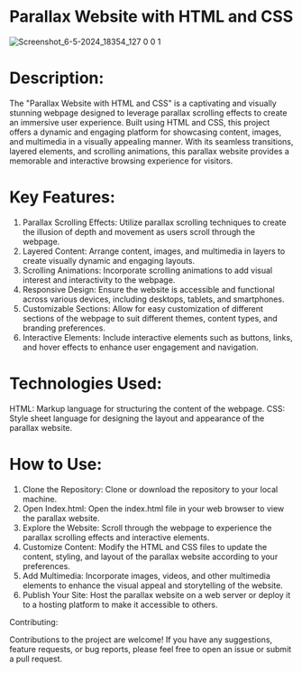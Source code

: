# Parallax Website with HTML and CSS


![Screenshot_6-5-2024_18354_127 0 0 1](https://github.com/DAKSHPATEL04/Parallax-Website-with-HTML-and-CSS/assets/160720470/25c496c7-1e8e-4208-8ea4-a6f84f768c33)

# Description:

The "Parallax Website with HTML and CSS" is a captivating and visually stunning webpage designed to leverage parallax scrolling effects to create an immersive user experience. Built using HTML and CSS, this project offers a dynamic and engaging platform for showcasing content, images, and multimedia in a visually appealing manner. With its seamless transitions, layered elements, and scrolling animations, this parallax website provides a memorable and interactive browsing experience for visitors.

# Key Features:

1. Parallax Scrolling Effects:
Utilize parallax scrolling techniques to create the illusion of depth and movement as users scroll through the webpage.
2. Layered Content:
Arrange content, images, and multimedia in layers to create visually dynamic and engaging layouts.
3. Scrolling Animations:
Incorporate scrolling animations to add visual interest and interactivity to the webpage.
4. Responsive Design:
Ensure the website is accessible and functional across various devices, including desktops, tablets, and smartphones.
5. Customizable Sections:
Allow for easy customization of different sections of the webpage to suit different themes, content types, and branding preferences.
6. Interactive Elements:
Include interactive elements such as buttons, links, and hover effects to enhance user engagement and navigation.

# Technologies Used:

HTML: Markup language for structuring the content of the webpage.
CSS: Style sheet language for designing the layout and appearance of the parallax website.

# How to Use:

1. Clone the Repository: Clone or download the repository to your local machine.
2. Open Index.html: Open the index.html file in your web browser to view the parallax website.
3. Explore the Website: Scroll through the webpage to experience the parallax scrolling effects and interactive elements.
4. Customize Content: Modify the HTML and CSS files to update the content, styling, and layout of the parallax website according to your preferences.
5. Add Multimedia: Incorporate images, videos, and other multimedia elements to enhance the visual appeal and storytelling of the website.
6. Publish Your Site: Host the parallax website on a web server or deploy it to a hosting platform to make it accessible to others.

Contributing:

Contributions to the project are welcome! If you have any suggestions, feature requests, or bug reports, please feel free to open an issue or submit a pull request.
